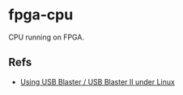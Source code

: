 # fpga-cpu

CPU running on FPGA.

## Refs

- [Using USB Blaster / USB Blaster II under Linux](https://rocketboards.org/foswiki/Documentation/UsingUSBBlasterUnderLinux)
